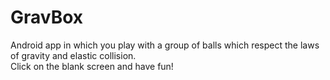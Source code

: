 # GravBox
Android app in which you play with a group of balls which respect the laws of gravity and elastic collision.
<br/>
Click on the blank screen and have fun!
